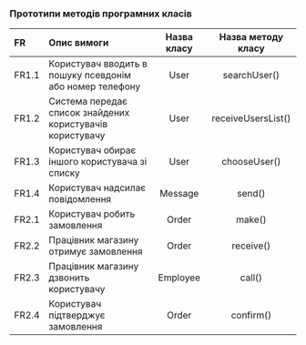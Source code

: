 ### Прототипи методів програмних класів

|FR|Опис вимоги|Назва класу|Назва методу класу|
|:-|:-|:-:|:-:|
|FR1.1|Користувач вводить в пошуку псевдонім або номер телефону|User|searchUser()|
|FR1.2|Система передає список знайдених користувачів користувачу|User|receiveUsersList()|
|FR1.3|Користувач обирає іншого користувача зі списку|User|chooseUser()|
|FR1.4|Користувач надсилає повідомлення|Message|send()|
|FR2.1|Користувач робить замовлення|Order|make()|
|FR2.2|Працівник магазину отримує замовлення|Order|receive()|
|FR2.3|Працівник магазину дзвонить користувачу|Employee|call()|
|FR2.4|Користувач підтверджує замовлення|Order|confirm()|
